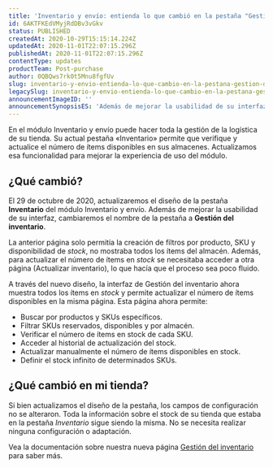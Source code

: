 ```yaml
---
title: 'Inventario y envío: entienda lo que cambió en la pestaña "Gestión del inventario" '
id: 6AKTFKEdVMyjRdDBv3vGkv
status: PUBLISHED
createdAt: 2020-10-29T15:15:14.224Z
updatedAt: 2020-11-01T22:07:15.296Z
publishedAt: 2020-11-01T22:07:15.296Z
contentType: updates
productTeam: Post-purchase
author: 0QBQws7rk0t5Mnu8fgfUv
slug: inventario-y-envio-entienda-lo-que-cambio-en-la-pestana-gestion-del-inventario
legacySlug: inventario-y-envio-entienda-lo-que-cambio-en-la-pestana-gestion-del
announcementImageID: ''
announcementSynopsisES: 'Además de mejorar la usabilidad de su interfaz, cambiaremos el nombre de la pestaña a Gestión del inventario. '
---
```


En el módulo Inventario y envío puede hacer toda la gestión de la logística de su tienda. Su actual pestaña «Inventario» permite que verifique y actualice el número de ítems disponibles en sus almacenes. Actualizamos esa funcionalidad para mejorar la experiencia de uso del módulo. 

## ¿Qué cambió?

El 29 de octubre de 2020, actualizaremos el diseño de la pestaña **Inventario** del módulo Inventario y envío. Además de mejorar la usabilidad de su interfaz, cambiaremos el nombre de la pestaña a **Gestión del inventario**. 

La anterior página solo permitía la creación de filtros por producto, SKU y disponibilidad de *stock*, no mostraba todos los ítems del almacén. Además, para actualizar el número de ítems en *stock* se necesitaba acceder a otra página (Actualizar inventario), lo que hacía que el proceso sea poco fluido. 

A través del nuevo diseño, la interfaz de Gestión del inventario ahora muestra todos los ítems en *stock* y permite actualizar el número de ítems disponibles en la misma página. Esta página ahora permite: 

- Buscar por productos y SKUs específicos.
- Filtrar SKUs reservados, disponibles y por almacén.
- Verificar el número de ítems en stock de cada SKU. 
- Acceder al historial de actualización del stock.
- Actualizar manualmente el número de ítems disponibles en stock. 
- Definir el stock infinito de determinados SKUs.

## ¿Qué cambió en mi tienda?

Si bien actualizamos el diseño de la pestaña, los campos de configuración no se alteraron. Toda la información sobre el stock de su tienda que estaba en la pestaña *Inventario* sigue siendo la misma. No se necesita realizar ninguna configuración o adaptación. 

Vea la documentación sobre nuestra nueva página [Gestión del inventario](https://help.vtex.com/es/tutorial/gerenciar-itens-em-estoque) para saber más. 

